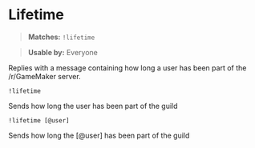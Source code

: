 # Lifetime

> **Matches:** `!lifetime`

> **Usable by:** Everyone

Replies with a message containing how long a user has been part of the /r/GameMaker server.

```
!lifetime
```
Sends how long the user has been part of the guild
```
!lifetime [@user]
```
Sends how long the [@user] has been part of the guild

